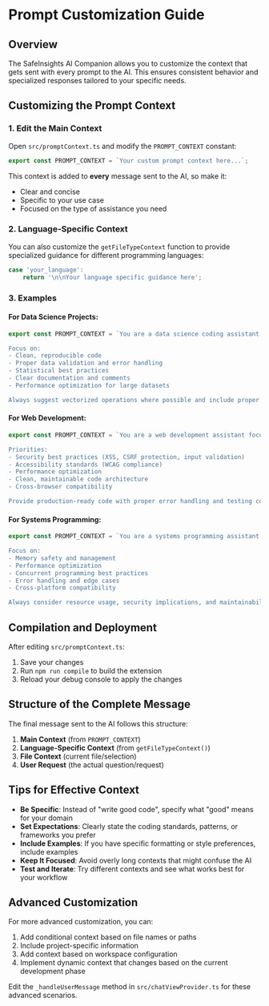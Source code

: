 # Prompt Customization Guide

## Overview

The SafeInsights AI Companion allows you to customize the context that gets sent with every prompt to the AI. This ensures consistent behavior and specialized responses tailored to your specific needs.

## Customizing the Prompt Context

### 1. Edit the Main Context

Open `src/promptContext.ts` and modify the `PROMPT_CONTEXT` constant:

```typescript
export const PROMPT_CONTEXT = `Your custom prompt context here...`;
```

This context is added to **every** message sent to the AI, so make it:
- Clear and concise
- Specific to your use case
- Focused on the type of assistance you need

### 2. Language-Specific Context

You can also customize the `getFileTypeContext` function to provide specialized guidance for different programming languages:

```typescript
case 'your_language':
    return '\n\nYour language specific guidance here';
```

### 3. Examples

#### For Data Science Projects:
```typescript
export const PROMPT_CONTEXT = `You are a data science coding assistant specialized in R, Python, and statistical analysis.

Focus on:
- Clean, reproducible code
- Proper data validation and error handling
- Statistical best practices
- Clear documentation and comments
- Performance optimization for large datasets

Always suggest vectorized operations where possible and include proper error checking.`;
```

#### For Web Development:
```typescript
export const PROMPT_CONTEXT = `You are a web development assistant focused on modern, secure, and performant web applications.

Priorities:
- Security best practices (XSS, CSRF protection, input validation)
- Accessibility standards (WCAG compliance)
- Performance optimization
- Clean, maintainable code architecture
- Cross-browser compatibility

Provide production-ready code with proper error handling and testing considerations.`;
```

#### For Systems Programming:
```typescript
export const PROMPT_CONTEXT = `You are a systems programming assistant specialized in low-level, high-performance code.

Focus on:
- Memory safety and management
- Performance optimization
- Concurrent programming best practices
- Error handling and edge cases
- Cross-platform compatibility

Always consider resource usage, security implications, and maintainability.`;
```

## Compilation and Deployment

After editing `src/promptContext.ts`:

1. Save your changes
2. Run `npm run compile` to build the extension
3. Reload your debug console to apply the changes

## Structure of the Complete Message

The final message sent to the AI follows this structure:

1. **Main Context** (from `PROMPT_CONTEXT`)
2. **Language-Specific Context** (from `getFileTypeContext()`)
3. **File Context** (current file/selection)
4. **User Request** (the actual question/request)

## Tips for Effective Context

- **Be Specific**: Instead of "write good code", specify what "good" means for your domain
- **Set Expectations**: Clearly state the coding standards, patterns, or frameworks you prefer
- **Include Examples**: If you have specific formatting or style preferences, include examples
- **Keep It Focused**: Avoid overly long contexts that might confuse the AI
- **Test and Iterate**: Try different contexts and see what works best for your workflow

## Advanced Customization

For more advanced customization, you can:

1. Add conditional context based on file names or paths
2. Include project-specific information
3. Add context based on workspace configuration
4. Implement dynamic context that changes based on the current development phase

Edit the `_handleUserMessage` method in `src/chatViewProvider.ts` for these advanced scenarios.